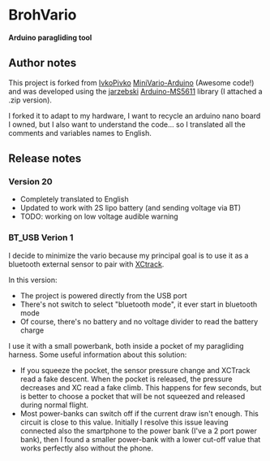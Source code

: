 # BrohVario

**Arduino paragliding tool**

## Author notes

This project is forked from [IvkoPivko](https://github.com/IvkoPivko) [MiniVario-Arduino](https://github.com/IvkoPivko/MiniVario-Arduino) (Awesome code!) and was developed using the [jarzebski](https://github.com/jarzebski) [Arduino-MS5611](https://github.com/jarzebski/Arduino-MS5611) library (I attached a .zip version).

I forked it to adapt to my hardware, I want to recycle an arduino nano board I owned, but I also want to understand the code... so I translated all the comments and variables names to English.

## Release notes

### Version 20

- Completely translated to English
- Updated to work with 2S lipo battery (and sending voltage via BT)
- TODO: working on low voltage audible warning

### BT_USB Verion 1

I decide to minimize the vario because my principal goal is to use it as a bluetooth external sensor to pair with [XCtrack](http://xctrack.org/).

In this version:

- The project is powered directly from the USB port
- There's not switch to select "bluetooth mode", it ever start in bluetooth mode
- Of course, there's no battery and no voltage divider to read the battery charge

I use it with a small powerbank, both inside a pocket of my paragliding harness. Some useful information about this solution:

- If you squeeze the pocket, the sensor pressure change and XCTrack read a fake descent. When the pocket is released, the pressure decreases and XC read a fake climb. This happens for few seconds, but is better to choose a pocket that will be not squeezed and released during normal flight.
- Most power-banks can switch off if the current draw isn't enough. This circuit is close to this value. Initially I resolve this issue leaving connected also the smartphone to the power bank (I've a 2 port power bank), then I found a smaller power-bank with a lower cut-off value that works perfectly also without the phone.


